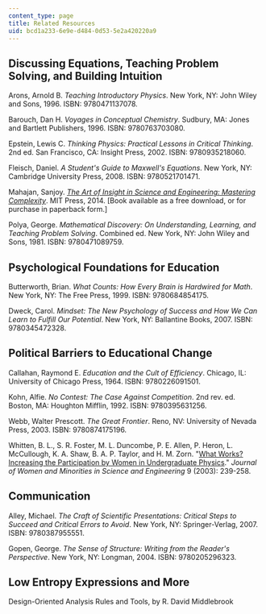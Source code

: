```yaml
---
content_type: page
title: Related Resources
uid: bcd1a233-6e9e-d484-0d53-5e2a420220a9
---
```


Discussing Equations, Teaching Problem Solving, and Building Intuition
----------------------------------------------------------------------

Arons, Arnold B. _Teaching Introductory Physics_. New York, NY: John Wiley and Sons, 1996. ISBN: 9780471137078.

Barouch, Dan H. _Voyages in Conceptual Chemistry_. Sudbury, MA: Jones and Bartlett Publishers, 1996. ISBN: 9780763703080.

Epstein, Lewis C. _Thinking Physics: Practical Lessons in Critical Thinking_. 2nd ed. San Francisco, CA: Insight Press, 2002. ISBN: 9780935218060.

Fleisch, Daniel. _A Student's Guide to Maxwell's Equations_. New York, NY: Cambridge University Press, 2008. ISBN: 9780521701471.

Mahajan, Sanjoy. _[The Art of Insight in Science and Engineering: Mastering Complexity](/courses/res-6-011-the-art-of-insight-in-science-and-engineering-mastering-complexity-fall-2014)_. MIT Press, 2014. \[Book available as a free download, or for purchase in paperback form.\]

Polya, George. _Mathematical Discovery: On Understanding, Learning, and Teaching Problem Solving_. Combined ed. New York, NY: John Wiley and Sons, 1981. ISBN: 9780471089759.

Psychological Foundations for Education
---------------------------------------

Butterworth, Brian. _What Counts: How Every Brain is Hardwired for Math_. New York, NY: The Free Press, 1999. ISBN: 9780684854175.

Dweck, Carol. _Mindset: The New Psychology of Success and How We Can Learn to Fulfill Our Potential_. New York, NY: Ballantine Books, 2007. ISBN: 9780345472328.

Political Barriers to Educational Change
----------------------------------------

Callahan, Raymond E. _Education and the Cult of Efficiency_. Chicago, IL: University of Chicago Press, 1964. ISBN: 9780226091501.

Kohn, Alfie. _No Contest: The Case Against Competition_. 2nd rev. ed. Boston, MA: Houghton Mifflin, 1992. ISBN: 9780395631256.

Webb, Walter Prescott. _The Great Frontier_. Reno, NV: University of Nevada Press, 2003. ISBN: 9780874175196.

Whitten, B. L., S. R. Foster, M. L. Duncombe, P. E. Allen, P. Heron, L. McCullough, K. A. Shaw, B. A. P. Taylor, and H. M. Zorn. "[What Works? Increasing the Participation by Women in Undergraduate Physics](http://adsabs.harvard.edu/abs/2003APS..DMP.M3002W)." _Journal of Women and Minorities in Science and Engineering_ 9 (2003): 239-258.

Communication
-------------

Alley, Michael. _The Craft of Scientific Presentations: Critical Steps to Succeed and Critical Errors to Avoid_. New York, NY: Springer-Verlag, 2007. ISBN: 9780387955551.

Gopen, George. _The Sense of Structure: Writing from the Reader's Perspective_. New York, NY: Longman, 2004. ISBN: 9780205296323.

Low Entropy Expressions and More
--------------------------------

Design-Oriented Analysis Rules and Tools, by R. David Middlebrook